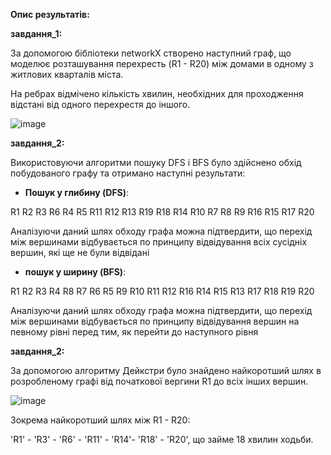 **Опис результатів:**

**завдання_1:**

За допомогою бібліотеки networkX створено наступний граф, що моделює 
розташування перехресть (R1 - R20) між домами в одному з житлових кварталів міста.

На ребрах відмічено кількість хвилин, необхідних для проходження відстані від одного перехрестя до іншого. 

![image](https://github.com/yanamud/goit-algo-hw-06/assets/136761283/473966ab-43a5-4c5e-aa87-4d52eddfb48d)

**завдання_2:**

Використовуючи алгоритми пошуку DFS і BFS було здійснено обхід побудованого графу та отримано наступні результати:

- **Пошук у глибину (DFS)**:
  
R1 R2 R3 R6 R4 R5 R11 R12 R13 R19 R18 R14 R10 R7 R8 R9 R16 R15 R17 R20 

Аналізуючи даний шлях обходу графа можна підтвердити, що перехід між вершинами відбувається по принципу 
відвідування всіх сусідніх вершин, які ще не були відвідані

- **пошук у ширину (BFS)**:
  
R1 R2 R3 R4 R8 R7 R6 R5 R9 R10 R11 R12 R16 R14 R15 R13 R17 R18 R19 R20

Аналізуючи даний шлях обходу графа можна підтвердити, що перехід між вершинами відбувається по принципу 
відвідування вершин на певному рівні перед тим, як перейти до наступного рівня

**завдання_2:**

За допомогою алгоритму Дейкстри було знайдено найкоротший шлях в розробленому графі від початкової вергини R1
до всіх інших вершин. 

![image](https://github.com/yanamud/goit-algo-hw-06/assets/136761283/60c7d952-8034-47ce-a5f0-1b5938f2397c)



Зокрема найкоротший шлях між R1 - R20:

'R1' - 'R3' - 'R6' - 'R11' - 'R14'- 'R18' - 'R20', що займе 18 хвилин ходьби.
